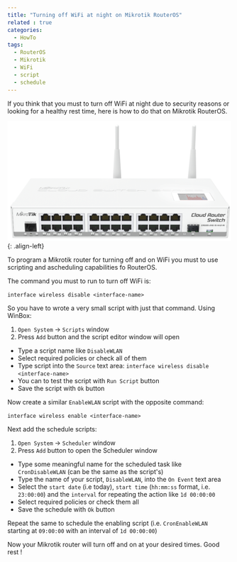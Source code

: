 ```yaml
---
title: "Turning off WiFi at night on Mikrotik RouterOS"
related : true
categories:
  - HowTo
tags: 
  - RouterOS
  - Mikrotik
  - WiFi
  - script
  - schedule
---
```


If you think that you must to turn off WiFi at night due to security reasons or
looking for a healthy rest time, here is how to do that on Mikrotik RouterOS.

![CRS125 MikroTik's popular router](/assets/images/2017/05/CRS125.png){: .align-left} 

To program a Mikrotik router for turning off and on WiFi you must to use scripting and ascheduling capabilities fo RouterOS.

The command you must to run to turn off WiFi is:

    interface wireless disable <interface-name>

So you have to wrote a very small script with just that command. Using WinBox:

1. `Open System` -> `Scripts` window
2. Press `Add` button and the script editor window will open
  - Type a script name like `DisableWLAN`
  - Select required policies or check all of them
  - Type script into the `Source` text area: `interface wireless disable <interface-name>`
  - You can to test the script with `Run Script` button
  - Save the script with `Ok` button

Now create a similar `EnableWLAN` script with the opposite command:

    interface wireless enable <interface-name>
    
Next add the schedule scripts:

1. `Open System` -> `Scheduler` window
2. Press `Add` button to open the Scheduler window
  - Type some meaningful name for the scheduled task like `CronDisableWLAN` (can be the same as the script's)
  - Type the name of your script, `DisableWLAN`, into the `On Event` text area 
  - Select the `start date` (i.e today), `start time` (`hh:mm:ss` format, i.e. `23:00:00`) and the `interval` for repeating the action like `1d 00:00:00`
  - Select required policies or check them all
  - Save the schedule with `Ok` button

Repeat the same to schedule the enabling script (i.e. `CronEnableWLAN` starting at `09:00:00` with an interval of `1d 00:00:00`)


Now your Mikrotik router will turn off and on at your desired times. Good rest !
